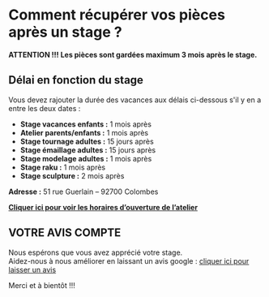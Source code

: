 # Comment récupérer vos pièces après un stage ?
**ATTENTION !!! Les pièces sont gardées maximum 3 mois après le stage.** 
## Délai en fonction du stage   
Vous devez rajouter la durée des vacances aux délais ci-dessous s'il y en a entre les deux dates :  
- **Stage vacances enfants :** 1 mois après 
- **Atelier parents/enfants :** 1 mois après 
- **Stage tournage adultes :** 15 jours après 
- **Stage émaillage adultes :** 15 jours après 
- **Stage modelage adultes :** 1 mois après 
- **Stage raku :** 1 mois après 
- **Stage sculpture :**  2 mois après 

 

**Adresse :** 51 rue Guerlain – 92700 Colombes

**[Cliquer ici pour voir les horaires d’ouverture de l’atelier](contact)**

## VOTRE AVIS COMPTE
Nous espérons que vous avez apprécié votre stage.  
Aidez-nous à nous améliorer en laissant un avis google : [cliquer ici pour laisser un avis](https://g.page/fansdeterre/review?gm)  

Merci et à bientôt !!!



